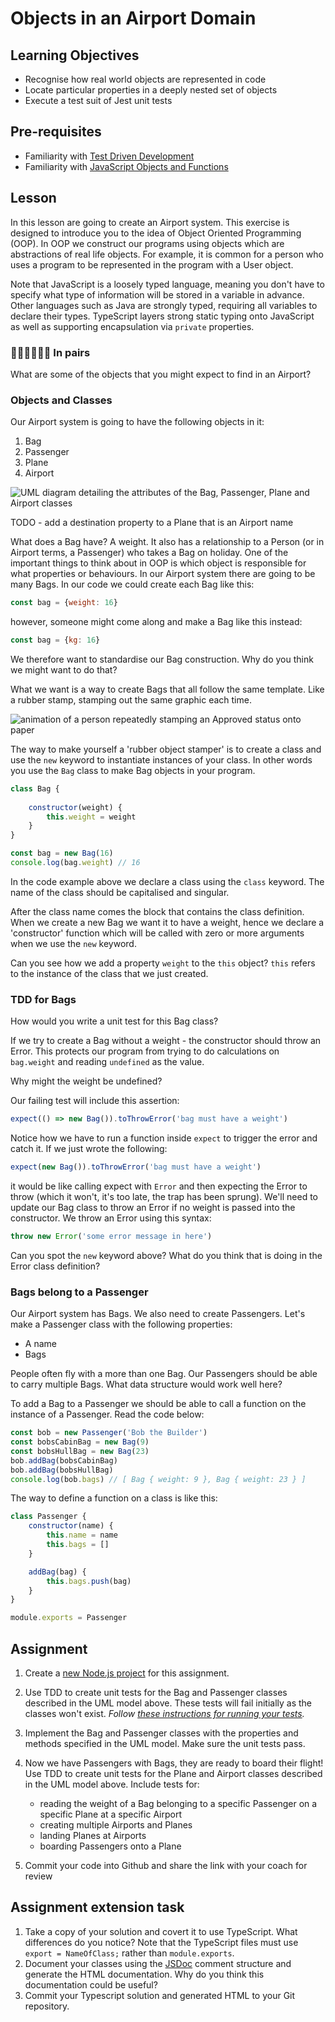 # Objects in an Airport Domain

## Learning Objectives
* Recognise how real world objects are represented in code
* Locate particular properties in a deeply nested set of objects
* Execute a test suit of Jest unit tests

## Pre-requisites
* Familiarity with [Test Driven Development](/curriculum/Bootcamp/Unit-1-Object_Oriented_Programming/0.1.2-Test_Driven_Development)
* Familiarity with [JavaScript Objects and Functions](/curriculum/Bootcamp/Unit-1-Object_Oriented_Programming/0.1.1-JavaScript_Objects_And_Functions)

## Lesson
In this lesson are going to create an Airport system. This exercise is designed to introduce you to the idea of Object Oriented Programming (OOP). In OOP we construct our programs using objects which are abstractions of real life objects. For example, it is common for a person who uses a program to be represented in the program with a User object.

Note that JavaScript is a loosely typed language, meaning you don't have to specify what type of information will be stored in a variable in advance. Other languages such as Java are strongly typed, requiring all variables to declare their types. TypeScript layers strong static typing onto JavaScript as well as supporting encapsulation via `private` properties.

### 👩🏾‍💻👨🏻‍💻 In pairs
What are some of the objects that you might expect to find in an Airport?

### Objects and Classes
Our Airport system is going to have the following objects in it:

1. Bag
2. Passenger
3. Plane
4. Airport

![UML diagram detailing the attributes of the Bag, Passenger, Plane and Airport classes](https://user-images.githubusercontent.com/1316724/104850737-c5da3100-58e8-11eb-9248-a41550978a76.png)

TODO - add a destination property to a Plane that is an Airport name

What does a Bag have? A weight. It also has a relationship to a Person (or in Airport terms, a Passenger) who takes a Bag on holiday. One of the important things to think about in OOP is which object is responsible for what properties or behaviours. In our Airport system there are going to be many Bags. In our code we could create each Bag like this:

```javascript
const bag = {weight: 16}
```

however, someone might come along and make a Bag like this instead:

```javascript
const bag = {kg: 16}
```

We therefore want to standardise our Bag construction. Why do you think we might want to do that? 

What we want is a way to create Bags that all follow the same template. Like a rubber stamp, stamping out the same graphic each time.

![animation of a person repeatedly stamping an Approved status onto paper](https://media.giphy.com/media/LpGDCmF87M24T6Sn6p/giphy.gif)

The way to make yourself a 'rubber object stamper' is to create a class and use the `new` keyword to instantiate instances of your class. In other words you use the `Bag` class to make Bag objects in your program.

```javascript
class Bag {
    
    constructor(weight) {
        this.weight = weight
    }
}

const bag = new Bag(16)
console.log(bag.weight) // 16
```
In the code example above we declare a class using the `class` keyword. The name of the class should be capitalised and singular. 

After the class name comes the block that contains the class definition. When we create a new Bag we want it to have a weight, hence we declare a 'constructor' function which will be called with zero or more arguments when we use the `new` keyword. 

Can you see how we add a property `weight` to the `this` object? `this` refers to the instance of the class that we just created.

### TDD for Bags

How would you write a unit test for this Bag class?

If we try to create a Bag without a weight - the constructor should throw an Error. This protects our program from trying to do calculations on `bag.weight` and reading `undefined` as the value. 

Why might the weight be undefined?

Our failing test will include this assertion:
```javascript
expect(() => new Bag()).toThrowError('bag must have a weight')
```

Notice how we have to run a function inside `expect` to trigger the error and catch it. If we just wrote the following:

```javascript
expect(new Bag()).toThrowError('bag must have a weight')
```

it would be like calling expect with `Error` and then expecting the Error to throw (which it won't, it's too late, the trap has been sprung). We'll need to update our Bag class to throw an Error if no weight is passed into the constructor. We throw an Error using this syntax:

```javascript
throw new Error('some error message in here')
```

Can you spot the `new` keyword above? What do you think that is doing in the Error class definition?

### Bags belong to a Passenger

Our Airport system has Bags. We also need to create Passengers. Let's make a Passenger class with the following properties:

  * A name
  * Bags

People often fly with a more than one Bag. Our Passengers should be able to carry multiple Bags. What data structure would work well here?

To add a Bag to a Passenger we should be able to call a function on the instance of a Passenger. Read the code below:

```javascript
const bob = new Passenger('Bob the Builder')
const bobsCabinBag = new Bag(9)
const bobsHullBag = new Bag(23)
bob.addBag(bobsCabinBag)
bob.addBag(bobsHullBag)
console.log(bob.bags) // [ Bag { weight: 9 }, Bag { weight: 23 } ]
```
The way to define a function on a class is like this:
```javascript
class Passenger {
    constructor(name) {
        this.name = name
        this.bags = []
    }

    addBag(bag) {
        this.bags.push(bag)
    }
}

module.exports = Passenger
```

## Assignment
  1. Create a [new Node.js project](/curriculum/Bootcamp/FAQ#createNewProject) for this assignment.

  1. Use TDD to create unit tests for the Bag and Passenger classes described in the UML model above. These tests will fail initially as the classes won't exist. _Follow [these instructions for running your tests](/curriculum/Bootcamp/FAQ#runJestTests)._

  1. Implement the Bag and Passenger classes with the properties and methods specified in the UML model. Make sure the unit tests pass.

  1. Now we have Passengers with Bags, they are ready to board their flight! Use TDD to create unit tests for the Plane and Airport classes described in the UML model above. Include tests for:
     * reading the weight of a Bag belonging to a specific Passenger on a specific Plane at a specific Airport
     * creating multiple Airports and Planes
     * landing Planes at Airports
     * boarding Passengers onto a Plane

  1. Commit your code into Github and share the link with your coach for review

## Assignment extension task
  1. Take a copy of your solution and covert it to use TypeScript. What differences do you notice? Note that the TypeScript files must use `export = NameOfClass;` rather than `module.exports`. 
  1. Document your classes using the [JSDoc](https://jsdoc.app/) comment structure and generate the HTML documentation. Why do you think this documentation could be useful?
  1. Commit your Typescript solution and generated HTML to your Git repository.
